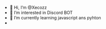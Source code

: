 - 👋 Hi, I’m @Xecozz
- 👀 I’m interested in Discord BOT
- 🌱 I’m currently learning javascript ans pyhton
-

<!---
Xecozz/Xecozz is a ✨ special ✨ repository because its `README.md` (this file) appears on your GitHub profile.
You can click the Preview link to take a look at your changes.
--->
